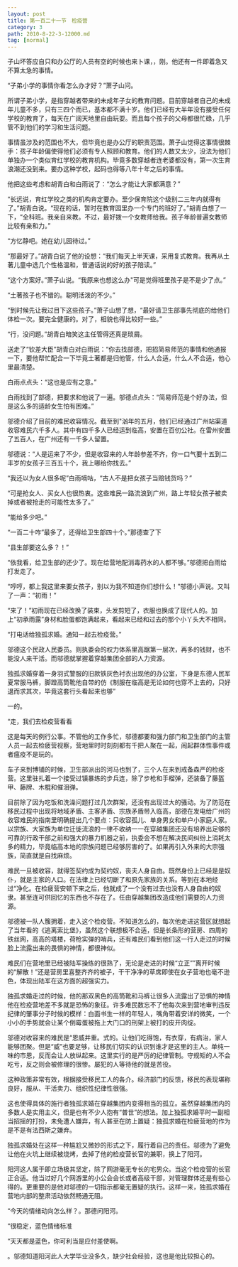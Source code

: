 ```yaml
---
layout: post
title: 第一百二十一节　检疫营
category: 3
path: 2010-8-22-3-12000.md
tag: [normal]
---
```


子山坏答应自只和办公厅的人员有空的时候也来卜课，，刚。他还有一件即着急又不算太急的事情。

“子弟小学的事情你看怎么办才好？”萧子山问。

所谓子弟小学，是指穿越者带来的未成年子女的教育问题。目前穿越者自己的未成年儿童不多，只有三四个而已，基本都不满十岁。他们已经有大半年没有接受任何学校的教育了，每天在广阔天地里自由玩耍。而且每个孩子的父母都很忙碌，几乎管不到他们的学习和生活问题。

事情虽涉及的范围也不大，但毕竟也是办公厅的职责范围。萧子山觉得这事情很棘手：孩子年龄偏使得他们必须有专人照顾和教育。他们的人数又太少，没法为他们单独办一个类似育红学校的教育机构。毕竟多数穿越者连老婆都没有，第一次生育浪潮还没到来。要办这种学校，起码也得等八年十年之后的事情。

他把这些考虑和胡青白和白雨说了：“怎么才能让大家都满意？”

“长远说，育红学校之类的机构肯定要办。至少保育院这个级别二三年内就得有了。”胡青白说。“现在的话，暂时在教育园里办一个专门的班好了。”胡青白想了一下，“全科班。我亲自来教。不过，最好拨一个女教师给我。孩子年龄普遍女教师比较有亲和力。”

“方忆静吧。她在幼儿园待过。”

“那最好了。”胡青白说了他的设想：“我们每天上半天课，采用复式教育。我再从土著儿童中选几个性格温和，普通话说的好的孩子陪读。”

“这个方案好。”萧子山说。“我原来也想这么办"可是觉得班里孩子是不是少了点。”

“土著孩子也不错的。聪明活泼的不少。”

“到时候先让我过目下这些孩子。”萧子山想了想，“最好请卫生部事先彻底的给他们体检一次。要完全健康的。对了，相貌也得比较好一些。”

“行，没问题。”胡青白暗笑这主任管得还真是琐屑。

送走了“钦差大臣”胡青白对白雨说：“你去找部德，把招简易师范的事情和他通报一下，要他帮忙配合一下毕竟土著都是归他管，什么人合适，什么人不合适，他心里最清楚。

白雨点点头：“这也是应有之意。”

白雨找到了部德，把要求和他说了一遍。邬德点点头：“简易师范是个好办法，但是这么多的适龄女生怕有困难。”

邬德介绍了目前的难民收容情况。截至到"汹年的五月，他们已经通过广州站渠道收容难民六千多人。其中有四千多人已经运到临高，安置在百仞公社。在雷州安置了五百人，在广州还有一千多人留置。

邬德说：“人是运来了不少，但是收容来的人年龄参差不齐，你一口气要十五到二丰岁的女孩子三百五十个，我上哪给你找去。”

“我还以为女人很多呢”白雨嘀咕，“古人不是把女孩子当赔钱货吗？”

“可是抢女人、买女人也很热衷。这些难民一路流浪到广州，路上年轻女孩子被卖掉或者被抢走的可能性太多了。”

“能给多少吧。”

“一百二十咋”最多了，还得给卫生部四十个。”那德查了下

“县生部要这么多？！”

“依我看，给卫生部的还少了。现在给营地配消毒药水的人都不够。”邬德把白雨给打发走了。

“哼哼，都上我这里来要女孩子，别以为我不知道你们想什么！”邬德小声说。又叫了一声：“初雨！”

“来了！”初雨现在已经改换了装束，头发剪短了，衣服也换成了现代人的。加上“初承雨露”身材和脸蛋都饱满起来，看起来已经和过去的那个小丫头大不相同。

“打电话给独孤求婚。通知一起去检疫营。”

邬德这个民政人民委员。则执委会的权力体系里高踞第一层次，再多的钱财，也不能没人来干活。而邬德就掌握着穿越集团全部的人力资源。

独孤求婚穿着一身羽式警服的旧款铁灰色衬衣出现他的办公室，下身是东德人民军夏常服马裤，脚蹬高筒靴他自带的仿《制服在临高是无论如何也穿不上去的，只好退而求其次，毕竟这套行头看起来也够”

一的。

“走，我们去检疫营看看

这是每天的例行公事。不管他的工作多忙，邬德都要和强力部门和卫生部门的主管人员一起去检疲营视察，营地里时时刻刻都有千把人聚在一起，闹起群体性事件或者瘟疫不是玩的。

车子来到博铺的时候，卫生部派出的河马也到了，三个人在来到戒备森严的检疫营。这里驻扎着一个接受过镇暴练的步兵连，除了步枪和手榴弹，还装备了藤盔甲、藤牌、木棍和催泪弹。

目前除了因为吃饭和洗澡问题打过几次群架，还没有出现过大的骚动。为了防范在移民过程中出现将地域矛盾、主客矛盾、宗族矛盾带入临高，部德在发电给广州的收容难民的指南里明确提出几个要点：只收容孤儿、单身男女和单户小家庭人家。以宗族、大家族为单位迁徙流浪的一律不收纳一一在穿越集团还没有培养出足够的可靠的行政干部之前和强大的暴力机器之前，执委会不想在解决民间纠纷上消耗太多的精力，毕竟临高本地的宗族问题已经够厉害的了。如果再引入外来的大宗强族，简直就是自找麻烦。

难民一旦被收容，就得签契约成为契约奴，丧夫人身自由。既然身份上已经是是奴仆，就是主家的人口。在法律上已经切断了和原先家族的关系。等到在本地经过“净化。在检疲营安顿下来之后，他就成了一个没有过去也没有人身自由的奴隶。甚至连可供回忆的东西也不存在了。任由穿越集团改造成他们需要的人力资源。

邬德被一队人簇拥着，走入这个检疫营。不知道怎么的，每次他走进这营区就想起了当年看的《逃离索比堡》，虽然这个联想极不合适，但是长条形的营房、四周的铁丝网，高高的塔楼，荷枪实弹的哨兵，还有难民们看到他们这一行人走过的时候脸上流露出来的畏惧的神情，都很神似。

难民们在营地里已经被陆军操练的很熟了，无论是走进的时候“立正””离开时候的“解散！”还是营房里喜整齐齐的被子，干干净净的草席即使在女子营地也毫不逊色，体现出陆军在这方面的超强实力。

独孤求婚走过的时候，他的那双黑色的高筒靴和马裤让很多人流露出了恐惧的神情他在检疫营地差不多就是恐怖的象征。许多难民数忘不了他每次来到营地审判违反纪律的肇事分子时候的模样：白面书生一样的年轻人，嘴角带着安详的微笑，一个小小的手势就会让某个倒霉蛋被拖上大门口的刑架上被打的皮开肉绽。

邬德对收容来的难民是“恩威并重。式的。让他们吃得饱，有衣穿，有病治，家人能够团聚。但是“威”也要足够，让移民们切实的认识到谁才是这里的主人。单纯一味的市恩，反而会让人放纵起来。这里实行的是严厉的纪律管制。守规矩的人不会吃亏，反之则会被修理的很惨。屡犯的人等待他的就是苦役。

这种政策非常有效，根据接受移民工人的各介。经济部门的反馈，移民的表现堪称良好，服从、干活卖力、组织性纪律性很强。

这也使得具体的施行者独孤求婚在穿越集团内变得相当的孤立。虽然穿越集团内的多数人是实用主义，但是也有不少人抱有“普世”的想法。加上独孤求婚平时一副相当招摇的打扮，未免遭人嫌弃，有人甚至在防上置疑：独孤求婚在检疲营地的作为是不是有法西斯之嫌弃。

独孤求婚处在这样一种尴尬又微妙的形式之下，履行着自己的责任。邬德为了避免让他在火坑上继续被烧烤，去掉了他的检疫营长官的兼职，换上了阳河。

阳河这人属于即立场极其坚定，除了网游毫无专长的宅男众。当这个检疫营的长官正合适。他当过好几个网游里的小公会会长或者高级干部，对管理群体还是有些心得的。更重要的是他对邬德的一切指示都毫无置疑的执行。这样一来，独孤求婚在营地内部的整肃活动依然畅通无阻。

“今天的情绪动向怎么样？。那德问阳河。

“很稳定，蓝色情绪标准

“天天都是蓝色，你可利当是应付差使啊。

。邬德知道阳河此人大学毕业没多久，缺少社会经验，这也是他比较担心的。